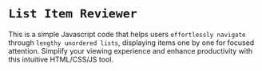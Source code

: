 # `List Item Reviewer`

This is a simple Javascript code that helps users `effortlessly navigate` through `lengthy unordered lists`, displaying items one by one for focused attention. Simplify your viewing experience and enhance productivity with this intuitive HTML/CSS/JS tool.

